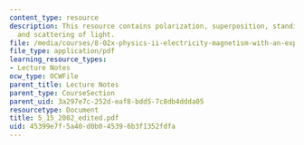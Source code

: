```yaml
---
content_type: resource
description: This resource contains polarization, superposition, standing waves, interference
  and scattering of light.
file: /media/courses/8-02x-physics-ii-electricity-magnetism-with-an-experimental-focus-spring-2005/45399e7f5a40d0b045396b3f1352fdfa_5_15_2002_edited.pdf
file_type: application/pdf
learning_resource_types:
- Lecture Notes
ocw_type: OCWFile
parent_title: Lecture Notes
parent_type: CourseSection
parent_uid: 3a297e7c-252d-eaf8-bdd5-7c8db4ddda05
resourcetype: Document
title: 5_15_2002_edited.pdf
uid: 45399e7f-5a40-d0b0-4539-6b3f1352fdfa
---
```


